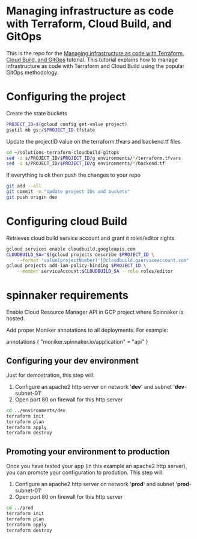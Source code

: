 # Managing infrastructure as code with Terraform, Cloud Build, and GitOps

This is the repo for the [Managing infrastructure as code with Terraform, Cloud Build, and GitOps](https://cloud.google.com/solutions/managing-infrastructure-as-code) tutorial. This tutorial explains how to manage infrastructure as code with Terraform and Cloud Build using the popular GitOps methodology. 

# Configuring the project
Create the state buckets
```bash
PROJECT_ID=$(gcloud config get-value project)
gsutil mb gs:/$PROJECT_ID-tfstate
```
Update the projectID value on the terraform.tfvars and backend.tf files
```bash
cd ~/solutions-terraform-cloudbuild-gitops
sed -i s/PROJECT_ID/$PROJECT_ID/g environments/*/terraform.tfvars
sed -i s/PROJECT_ID/$PROJECT_ID/g environments/*/backend.tf
```
If everything is ok then push the changes to your repo
```bash
git add --all
git commit -m "Update project IDs and buckets"
git push origin dev
```
# Configuring cloud Build
Retrieves cloud build service account and grant it roles/editor rights
```bash
gcloud services enable cloudbuild.googleapis.com
CLOUDBUILD_SA="$(gcloud projects describe $PROJECT_ID \
    --format 'value(projectNumber)')@cloudbuild.gserviceaccount.com"
gcloud projects add-iam-policy-binding $PROJECT_ID \
    --member serviceAccount:$CLOUDBUILD_SA --role roles/editor
```

# spinnaker requirements
Enable Cloud Resource Manager API in GCP project where Spinnaker is hosted.

Add proper Moniker annotations to all deployments. For example:

annotations {
  "moniker.spinnaker.io/application" = "api" 
}

## Configuring your **dev** environment

Just for demostration, this step will:
 1. Configure an apache2 http server on network '**dev**' and subnet '**dev**-subnet-01'
 2. Open port 80 on firewall for this http server 

```bash
cd ../environments/dev
terraform init
terraform plan
terraform apply
terraform destroy
```

## Promoting your environment to **production**

Once you have tested your app (in this example an apache2 http server), you can promote your configuration to prodution. This step will:
 1. Configure an apache2 http server on network '**prod**' and subnet '**prod**-subnet-01'
 2. Open port 80 on firewall for this http server 

```bash
cd ../prod
terraform init
terraform plan
terraform apply
terraform destroy
```

